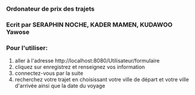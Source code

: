 
### Ordonateur de prix des trajets 
### Ecrit par SERAPHIN NOCHE, KADER MAMEN, KUDAWOO Yawose


### Pour l'utiliser: 

1. aller à l'adresse http://localhost:8080/Utilisateur/formulaire
2. cliquez sur enregistrez et renseignez vos information
3. connectez-vous par la suite 
4. recherchez votre trajet en choisissant votre ville de départ et votre ville d'arrivée ainsi que la date du voyage
